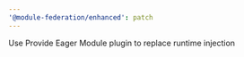```yaml
---
'@module-federation/enhanced': patch
---
```


Use Provide Eager Module plugin to replace runtime injection
